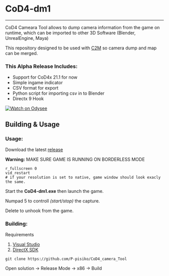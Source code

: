 # CoD4-dm1
---
CoD4 Cameara Tool allows to dump camera information from the game on runtime, which can be imported to other 3D Software (Blender, UnrealEngine, Maya)

This repository designed to be used with [C2M](https://github.com/sheilan102/C2M/tree/master) so camera dump and map can be merged.

### This Alpha Release Includes:

- Support for CoD4x 21.1 for now
- Simple ingame indicator
- CSV format for export
- Python script for importing csv in to Blender
- Directx 9 Hook

[![Watch on Odysee](https://thumbnails.odycdn.com/optimize/s:390:220/quality:85/plain/https://thumbs.odycdn.com/caf0c0b364c9cdbe885a1565054724da.webp&quot)](https://odysee.com/@nakedleisure:f/Cod4CamTool:5)


## Building & Usage

### Usage:
Download the latest [release](https://github.com/P-pisiko/CoD4_camera_Tool/releases)

__Warning:__ MAKE SURE GAME IS RUNNING ON BORDERLESS MODE
```
r_fullscreen 0
vid_restart
# if your resolution is set to native, game window should look exacly the same.
```

Start the __CoD4-dm1.exe__ then launch the game.



Numpad 5 to controll *(start/stop)* the capture.

Delete to unhook from the game.


### Building:
Requirements
1. [Visual Studio](https://visualstudio.microsoft.com/)
2. [DirectX SDK](https://www.microsoft.com/en-pk/download/details.aspx?id=6812)




```
git clone https://github.com/P-pisiko/CoD4_camera_Tool
```
Open solution -> Release Mode -> x86 -> Build
